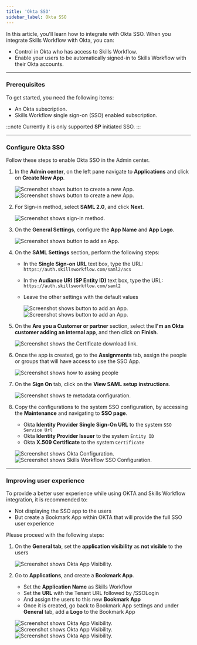 ```yaml
---
title: 'Okta SSO'
sidebar_label: Okta SSO
---
```


In this article, you'll learn how to integrate with Okta SSO. When you integrate Skills Workflow with Okta, you can:

* Control in Okta who has access to Skills Workflow.
* Enable your users to be automatically signed-in to Skills Workflow with their Okta accounts.

---
### Prerequisites

To get started, you need the following items:

* An Okta subscription.
* Skills Workflow single sign-on (SSO) enabled subscription.

:::note Currently it is only supported **SP** initiated SSO.
:::

<!-- to be added once app is available on Okta App Gallery

 ## Add Skills Workflow from the gallery

To configure the integration, you will need to access the Admin Center and configure a new App.

1. Sign in to the Okta account and access the Admin center.
2. On the left navigation pane, select the **Applications**.
3. Search for Skills Workflow.
4. In the **Add from the gallery** section, type **Skills Workflow** in the search box.
5. Select **Skills Workflow** from results panel and then add the app. Wait a few seconds while the app is added to your tenant.
6. -->

<!-- 
## Configure and test Okta SSO for Skills Workflow

Configure and test Okta SSO using a testing user. 

- For SSO to work, you need to establish a link relationship between an Okta user and the related user in the system. 
- Use the e-mail to map the SSO Username field on the user profile.

To configure and test Okta SSO, perform the following steps:

1. **[Configure Okta SSO](#configure-okta-sso)** - to enable your users to use this feature.
    1. **[Create an Azure AD test user](#create-an-azure-ad-test-user)** - to test Azure AD single sign-on with B.Simon.
    2. **[Assign the Azure AD test user](#assign-the-azure-ad-test-user)** - to enable B.Simon to use Azure AD single sign-on.
2. **[Configure Skills Workflow SSO](#configure-skills-workflow-sso)** - to configure the single sign-on settings on application side.
    1. **[Create Skills Workflow test user](#create-skills-workflow-test-user)** - to have a counterpart of B.Simon in Skills Workflow that is linked to the Azure AD representation of user.
3. **[Test SSO](#test-sso)** - to verify whether the configuration works. -->

---
### Configure Okta SSO

Follow these steps to enable Okta SSO in the Admin center.

1. In the **Admin center**, on the left pane navigate to **Applications** and click on **Create New App**.   

    ![Screenshot shows button to create a new App.](/img/integrations/okta/1-Okta-Applications.png "Create New App")
    ![Screenshot shows button to create a new App.](/img/integrations/okta/1-Okta-Create-App-Integration.png "Create New App")

2. For Sign-in method, select **SAML 2.0**, and click **Next**.   

   ![Screenshot shows sign-in method.](/img/integrations/okta/2-Okta-Create-New-App-SAML2.png "Sign-in method")

3. On the **General Settings**, configure the  **App Name** and **App Logo**.

   ![Screenshot shows button to add an App.](/img/integrations/okta/3-Okta-AppNameImage.png "App Name and Logo")

4. On the **SAML Settings** section, perform the following steps:

    - In the **Single Sign-on URL** text box, type the URL: `https://auth.skillsworkflow.com/saml2/acs`
    - In the **Audiance URI (SP Entity ID)** text box, type the URL: `https://auth.skillsworkflow.com/saml2`
    - Leave the other settings with the default values

        ![Screenshot shows button to add an App.](/img/integrations/okta/4-Okta-Configure-SAML2.png "Sign-on URL and Audiance URI")
        ![Screenshot shows button to add an App.](/img/integrations/okta/5-Okta-Complete-SAML2.png "App Name and Image")
    
    
5. On the **Are you a Customer or partner** section, select the  **I'm an Okta customer adding an internal app**, and then click on **Finish**.

	![Screenshot shows the Certificate download link.](/img/integrations/okta/6-Okta-Finish-SAML2.png "Finish")

6. Once the app is created, go to the **Assignments** tab, assign the people or groups that will have access to use the SSO App.

	![Screenshot shows how to assing people](/img/integrations/okta/7-Okta-Assign-People.png "Metadata")

7. On the **Sign On** tab, click on the **View SAML setup instructions**.

	![Screenshot shows te metadata configuration.](/img/integrations/okta/8-Okta-SignOn-Tab-View-SAML-Instructions.png "Metadata Configuration")

8. Copy the configurations to the system SSO configuration, by accessing the **Maintenance** and navigating to **SSO page**.
   
      - Okta **Identity Provider Single Sign-On URL** to the system `SSO Service Url`
      - Okta **Identity Provider Issuer** to the system `Entity ID`
      - Okta **X.509 Certificate** to the system `Certificate`

    ![Screenshot shows Okta Configuration.](/img/integrations/okta/9-Okta-SignOn-Data-Configuration.png "Metadata Configuration")
    ![Screenshot shows Skills Workflow SSO Configuration.](/img/integrations/okta/10-Okta-SkillsWorkflow-SSO-Setup.png "Metadata Configuration")

---
### Improving user experience

To provide a better user experience while using OKTA and Skills Workflow integration, it is recommended to:

   -   Not displaying the SSO app to the users
   -   But create a Bookmark App within OKTA that will provide the full SSO user experience

Please proceed with the following steps:

1. On the **General tab**, set the **application visibility** as **not visible** to the users

    ![Screenshot shows Okta App Visibility.](/img/integrations/okta/11-Okta-Hide-App-Icon.png "Do not display application icon to users")

3. Go to **Applications**, and create a **Bookmark App**. 
   
   - Set the **Application Name** as Skills Workflow
   - Set the **URL** with the Tenant URL followed by /SSOLogin
   - And assign the users to this new **Bookmark App**
   - Once it is created, go back to Bookmark App settings and under **General** tab, add a **Logo** to the Bookmark App

    ![Screenshot shows Okta App Visibility.](/img/integrations/okta/12-Okta-Create-Bookmark-App.png "Configuring Bookmark app")
    ![Screenshot shows Okta App Visibility.](/img/integrations/okta/13-Okta-Edit-Bookmark-App-Logo.png "Adding Bookmark app Logo")
    ![Screenshot shows Okta App Visibility.](/img/integrations/okta/14-Okta-End-User.png "Okta End User App")